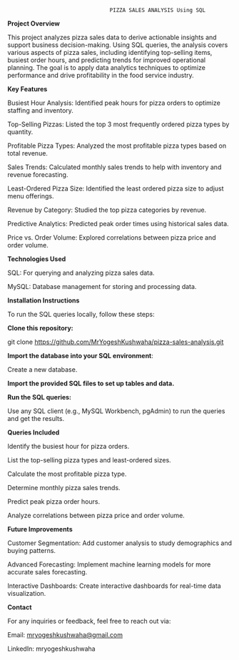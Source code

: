                                     PIZZA SALES ANALYSIS Using SQL

                               
**Project Overview**

This project analyzes pizza sales data to derive actionable insights and support business decision-making. Using SQL queries, the analysis covers various aspects of pizza sales, including identifying top-selling items, busiest order hours, and predicting trends for improved operational planning. The goal is to apply data analytics techniques to optimize performance and drive profitability in the food service industry.

**Key Features**

Busiest Hour Analysis: Identified peak hours for pizza orders to optimize staffing and inventory.

Top-Selling Pizzas: Listed the top 3 most frequently ordered pizza types by quantity.

Profitable Pizza Types: Analyzed the most profitable pizza types based on total revenue.

Sales Trends: Calculated monthly sales trends to help with inventory and revenue forecasting.

Least-Ordered Pizza Size: Identified the least ordered pizza size to adjust menu offerings.

Revenue by Category: Studied the top pizza categories by revenue.

Predictive Analytics: Predicted peak order times using historical sales data.

Price vs. Order Volume: Explored correlations between pizza price and order volume.

**Technologies Used**

SQL: For querying and analyzing pizza sales data.

MySQL: Database management for storing and processing data.

**Installation Instructions**

To run the SQL queries locally, follow these steps:

**Clone this repository:**

git clone https://github.com/MrYogeshKushwaha/pizza-sales-analysis.git

**Import the database into your SQL environment**:

Create a new database.

**Import the provided SQL files to set up tables and data.**

**Run the SQL queries:**

Use any SQL client (e.g., MySQL Workbench, pgAdmin) to run the queries and get the results.

**Queries Included**

Identify the busiest hour for pizza orders.

List the top-selling pizza types and least-ordered sizes.

Calculate the most profitable pizza type.

Determine monthly pizza sales trends.

Predict peak pizza order hours.

Analyze correlations between pizza price and order volume.

**Future Improvements**

Customer Segmentation: Add customer analysis to study demographics and buying patterns.

Advanced Forecasting: Implement machine learning models for more accurate sales forecasting.

Interactive Dashboards: Create interactive dashboards for real-time data visualization.

**Contact**

For any inquiries or feedback, feel free to reach out via:

Email: mryogeshkushwaha@gmail.com

LinkedIn: mryogeshkushwaha
